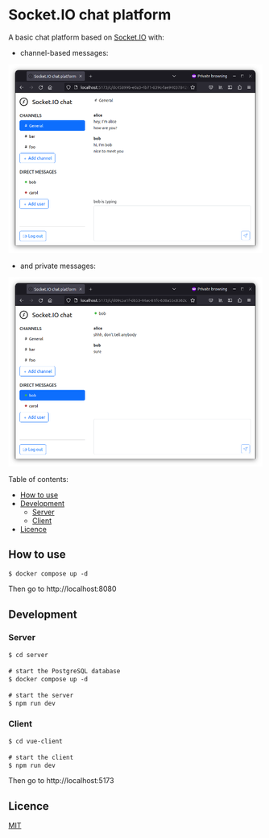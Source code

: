 # Socket.IO chat platform

A basic chat platform based on [Socket.IO](https://socket.io/) with:

- channel-based messages:

![Screenshot of a public channel](./assets/channel_based_messages.png)

- and private messages:

![Screenshot of a private channel](./assets/private_messages.png)

Table of contents:

<!-- TOC -->
* [How to use](#how-to-use)
* [Development](#development)
  * [Server](#server)
  * [Client](#client)
* [Licence](#licence)
<!-- TOC -->

## How to use

```shell
$ docker compose up -d
```

Then go to http://localhost:8080

## Development

### Server

```shell
$ cd server

# start the PostgreSQL database
$ docker compose up -d

# start the server
$ npm run dev
```

### Client

```shell
$ cd vue-client

# start the client
$ npm run dev
```

Then go to http://localhost:5173

## Licence

[MIT](./LICENSE)
